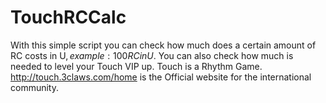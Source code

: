 # TouchRCCalc
With this simple script you can check how much does a certain amount of RC costs in U$, example: 100RC in U$. 
You can also check how much is needed to level your Touch VIP up. Touch is a Rhythm Game. http://touch.3claws.com/home is the Official
website for the international community.
